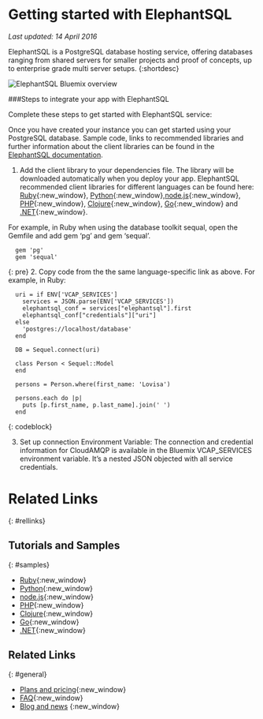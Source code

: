 
# Getting started with ElephantSQL
*Last updated: 14 April 2016*

<!-- Short description: REQUIRED
The short description section should include one to two sentences describing why a developer would want to use your service in an app. This should be conversational style. For search engine optimization, include the service long name and "Bluemix". Keep the {: shortdesc} after the first paragraph so that the framework renders it properly.

Examples: -->
ElephantSQL is a PostgreSQL database hosting service, offering databases ranging from shared servers for smaller projects and proof of concepts, up to enterprise grade multi server setups. 
{:shortdesc}

<!-- If overview content is required, do not include it here. Put it in a separate "## About" section below the task section. -->

<!-- Task section: REQUIRED
The task section includes steps to integrate the service into the app.  
- With task-based, technical information, reduce the conversational style in favor of succinct and direct instructions.
- DO include the basic, most-common-use scenario steps to use the service or integrate it into the app. 
- DO NOT include steps to add the service from the Bluemix catalog; we assume that the user already took steps in the UI to add the service. 
- DO include code snippets in all languages that can be copied, as well as VCAP service info.  
- For additional tasks like configuring, managing, etc., add a task section (## Gerund_task_title) below the task section or "About" section if used. Use a task title such as "Configuring x", "Administering y", "Managing z". -->

<!-- You can include an optional prerequisites paragraph for any prerequisites to be met before integrating the service. For example: -->


![ElephantSQL Bluemix overview](https://github.com/IBM-Bluemix/docs-services/blob/lovisajohansson-index/services/ElephantSQL/elephantsql_bluemix.png "Bluemix ElephantSQL overview")

<!-- Include a sentence to briefly introduce the steps. Examples: -->

###Steps to integrate your app with ElephantSQL

Complete these steps to get started with ElephantSQL service:

<!-- Use ordered list markup for the step section. For code examples: 
- use three backticks ahead of and after the example (```)
- For copyable code snippet, multi-line, include {: codeblock} following the last set of backticks. A copy button will display in framework in output.
- For copyable command, single line, include {: pre} following the last set of backticks. When displayed, it will show "$" at the beginning of the command example and a copy button, but the copy button will include just the command example.
- For non-copyable output snippet, include {: screen} following the last set of backticks.
 -->

Once you have created your instance you can get started using your PostgreSQL database.
Sample code, links to recommended libraries and further information about the client libraries can be found in the [ElephantSQL documentation](http://www.elephantsql.com/docs/index.html).

1. Add the client library to your dependencies file. The library will be downloaded automatically when you deploy your app. ElephantSQL recommended client libraries for different languages can be found here:  [Ruby](http://www.elephantsql.com/docs/ruby.html){:new_window}, [Python](http://www.elephantsql.com/docs/python.html){:new_window},[node.js](http://www.elephantsql.com/docs/nodejs.html){:new_window}, [PHP](http://www.elephantsql.com/docs/php.html){:new_window}, [Clojure](http://www.elephantsql.com/docs/clojure.html){:new_window}, [Go](http://www.elephantsql.com/docs/go.html){:new_window} and [.NET](http://www.elephantsql.com/docs/dotnet.html){:new_window}. 
 

For example, in Ruby when using the database toolkit sequal, open the Gemfile and add gem ‘pg’ and gem ‘sequal’.
```
  gem 'pg'
  gem 'sequal'
```
  {: pre}
2.  Copy code from the the same language-specific link as above. For example, in Ruby: 
```
  uri = if ENV['VCAP_SERVICES']
    services = JSON.parse(ENV['VCAP_SERVICES'])
    elephantsql_conf = services["elephantsql"].first
    elephantsql_conf["credentials"]["uri"]
  else
    'postgres://localhost/database'
  end

  DB = Sequel.connect(uri)

  class Person < Sequel::Model
  end
 
  persons = Person.where(first_name: 'Lovisa')

  persons.each do |p|
    puts [p.first_name, p.last_name].join(' ')
  end
```
{: codeblock}

3. Set up connection Environment Variable: The connection and credential information for CloudAMQP is available in the Bluemix VCAP_SERVICES environment variable. It’s a nested JSON objected with all service credentials. 

<!-- Related links section: REQUIRED.
Related links display in the upper right of the getting started page. 
Ensure that you retain the lowercase anchor IDs (eg. {: #rellinks}) as shown in this template. These are used as IDs during transform and the doc framework keys off the IDs for display. 
The headings coded here are not actually used. The doc framework provides the correct headings. 
Also ensure that the related links stay in position at the end of this file or the doc framework will not display them properly.
Use {:new_window} for external links to open a new window.-->
<!-- Please delete all comments within the related links section to avoid breaking the build. Thanks. -->

# Related Links
{: #rellinks}
## Tutorials and Samples
{: #samples}
* [Ruby](http://www.elephantsql.com/docs/ruby.html){:new_window}
* [Python](http://www.elephantsql.com/docs/python.html){:new_window}
* [node.js](http://www.elephantsql.com/docs/nodejs.html){:new_window}
* [PHP](http://www.elephantsql.com/docs/php.html){:new_window}
* [Clojure](http://www.elephantsql.com/docs/clojure.html){:new_window}
* [Go](http://www.elephantsql.com/docs/go.html){:new_window}
* [.NET](http://www.elephantsql.com/docs/dotnet.html){:new_window}
## Related Links
{: #general}
* [Plans and pricing](http://www.elephantsql.com/plans.html){:new_window}
* [FAQ](http://www.elephantsql.com/docs/faq.html){:new_window}
* [Blog and news](http://www.elephantsql.com/blog/index.html) {:new_window}

